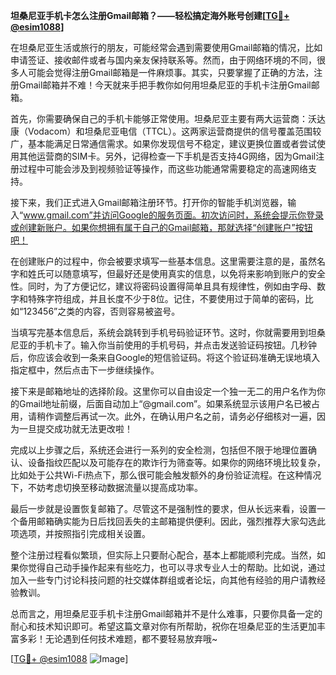 **坦桑尼亚手机卡怎么注册Gmail邮箱？——轻松搞定海外账号创建[[TG💪+ @esim1088](https://t.me/s/esim1088)]**

在坦桑尼亚生活或旅行的朋友，可能经常会遇到需要使用Gmail邮箱的情况，比如申请签证、接收邮件或者与国内亲友保持联系等。然而，由于网络环境的不同，很多人可能会觉得注册Gmail邮箱是一件麻烦事。其实，只要掌握了正确的方法，注册Gmail邮箱并不难！今天就来手把手教你如何用坦桑尼亚的手机卡注册Gmail邮箱。

首先，你需要确保自己的手机卡能够正常使用。坦桑尼亚主要有两大运营商：沃达康（Vodacom）和坦桑尼亚电信（TTCL）。这两家运营商提供的信号覆盖范围较广，基本能满足日常通信需求。如果你发现信号不稳定，建议更换位置或者尝试使用其他运营商的SIM卡。另外，记得检查一下手机是否支持4G网络，因为Gmail注册过程中可能会涉及到视频验证等操作，而这些功能通常需要稳定的高速网络支持。

接下来，我们正式进入Gmail邮箱注册环节。打开你的智能手机浏览器，输入“www.gmail.com”并访问Google的服务页面。初次访问时，系统会提示你登录或创建新账户。如果你想拥有属于自己的Gmail邮箱，那就选择“创建账户”按钮吧！

在创建账户的过程中，你会被要求填写一些基本信息。这里需要注意的是，虽然名字和姓氏可以随意填写，但最好还是使用真实的信息，以免将来影响到账户的安全性。同时，为了方便记忆，建议将密码设置得简单且具有规律性，例如由字母、数字和特殊字符组成，并且长度不少于8位。记住，不要使用过于简单的密码，比如“123456”之类的内容，否则容易被盗号。

当填写完基本信息后，系统会跳转到手机号码验证环节。这时，你就需要用到坦桑尼亚的手机卡了。输入你当前使用的手机号码，并点击发送验证码按钮。几秒钟后，你应该会收到一条来自Google的短信验证码。将这个验证码准确无误地填入指定框中，然后点击下一步继续操作。

接下来是邮箱地址的选择阶段。这里你可以自由设定一个独一无二的用户名作为你的Gmail地址前缀，后面自动加上“@gmail.com”。如果系统显示该用户名已被占用，请稍作调整后再试一次。此外，在确认用户名之前，请务必仔细核对一遍，因为一旦提交成功就无法更改啦！

完成以上步骤之后，系统还会进行一系列的安全检测，包括但不限于地理位置确认、设备指纹匹配以及可能存在的欺诈行为筛查等。如果你的网络环境比较复杂，比如处于公共Wi-Fi热点下，那么很可能会触发额外的身份验证流程。在这种情况下，不妨考虑切换至移动数据流量以提高成功率。

最后一步就是设置恢复邮箱了。尽管这不是强制性的要求，但从长远来看，设置一个备用邮箱确实能为日后找回丢失的主邮箱提供便利。因此，强烈推荐大家勾选此项选项，并按照指引完成相关设置。

整个注册过程看似繁琐，但实际上只要耐心配合，基本上都能顺利完成。当然，如果你觉得自己动手操作起来有些吃力，也可以寻求专业人士的帮助。比如说，通过加入一些专门讨论科技问题的社交媒体群组或者论坛，向其他有经验的用户请教经验教训。

总而言之，用坦桑尼亚手机卡注册Gmail邮箱并不是什么难事，只要你具备一定的耐心和技术知识即可。希望这篇文章对你有所帮助，祝你在坦桑尼亚的生活更加丰富多彩！无论遇到任何技术难题，都不要轻易放弃哦~

[[TG💪+ @esim1088](https://t.me/s/esim1088) ![Image](https://i.postimg.cc/4NQfJmqS/Snipaste-2025-05-13-00-14-12.png)]